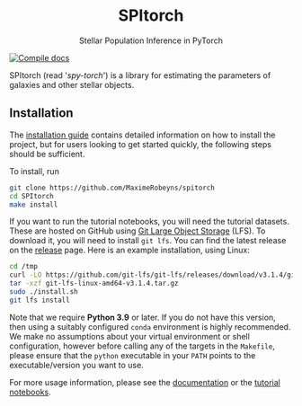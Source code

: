 <div align="center">
<h1>SPItorch</h1>
<p>Stellar Population Inference in PyTorch</p>
</div>

[![Compile docs](https://github.com/MaximeRobeyns/spitorch/actions/workflows/docs.yml/badge.svg?branch=master)](https://github.com/MaximeRobeyns/spitorch/actions/workflows/docs.yml)

SPItorch (read '_spy-torch_') is a library for estimating the
parameters of galaxies and other stellar objects.

## Installation

The [installation guide](https://maximerobeyns.github.io/spitorch/installation.html)
contains detailed information on how to install the project, but for users
looking to get started quickly, the following steps should be sufficient.

To install, run
``` bash
git clone https://github.com/MaximeRobeyns/spitorch
cd SPItorch
make install
```

If you want to run the tutorial notebooks, you will need the tutorial datasets.
These are hosted on GitHub using [Git Large Object
Storage](https://git-lfs.github.com/) (LFS). To download it, you will need to
install `git lfs`. You can find the latest release on the
[release](https://github.com/git-lfs/git-lfs/releases) page. Here is an example
installation, using Linux:

``` bash
cd /tmp
curl -LO https://github.com/git-lfs/git-lfs/releases/download/v3.1.4/git-lfs-linux-amd64-v3.1.4.tar.gz
tar -xzf git-lfs-linux-amd64-v3.1.4.tar.gz
sudo ./install.sh
git lfs install
```

Note that we require **Python 3.9** or later. If you do not have this version,
then using a suitably configured `conda` environment is highly recommended. We
make no assumptions about your virtual environment or shell configuration,
however before calling any of the targets in the `Makefile`, please ensure that
the `python` executable in your `PATH` points to the executable/version you want
to use.

For more usage information, please see the
[documentation](https://maximerobeyns.github.io/spitorch/) or the [tutorial notebooks](https://github.com/MaximeRobeyns/SPItorch/tree/master/tutorial_notebooks).

